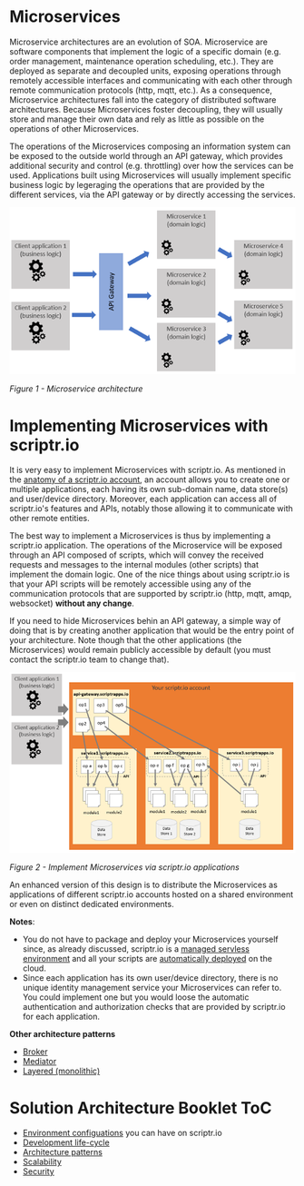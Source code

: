 # Microservices

Microservice architectures are an evolution of SOA. Microservice are software components that implement the logic of a specific domain (e.g. order management, maintenance operation scheduling, etc.). They are deployed as separate and decoupled units, exposing operations through remotely accessible interfaces and communicating with each other through remote communication protocols (http, mqtt, etc.). As a consequence, Microservice architectures fall into the category of distributed software architectures. Because Microservices foster decoupling, they will usually store and manage their own data and rely as little as possible on the operations of other Microservices. 

The operations of the Microservices composing an information system can be exposed to the outside world through an API gateway, which provides additional security and control (e.g. throttling) over how the services can be used. Applications built using Microservices will usually implement specific business logic by legeraging the operations that are provided by the different services, via the API gateway or by directly accessing the services.

![microservices](./microservices.PNG)

*Figure 1 - Microservice architecture*

# Implementing Microservices with scriptr.io

It is very easy to implement Microservices with scriptr.io. As mentioned in the [anatomy of a scriptr.io account](./environment_configurations.md#anatomy-of-a-scriptrio-account), an account allows you to create one or multiple applications, each having its own sub-domain name, data store(s) and user/device directory. Moreover, each application can access all of scriptr.io's features and APIs, notably those allowing it to communicate with other remote entities.

The best way to implement a Microservices is thus by implementing a scriptr.io application. The operations of the Microservice will be exposed through an API composed of scripts, which will convey the received requests and messages to the internal modules (other scripts) that implement the domain logic. One of the nice things about using scriptr.io is that your API scripts will be remotely accessible using any of the communication protocols that are supported by scriptr.io (http, mqtt, amqp, websocket) **without any change**.

If you need to hide Microservices behin an API gateway, a simple way of doing that is by creating another application that would be the entry point of your architecture. Note though that the other applications (the Microservices) would remain publicly accessible by default (you must contact the scriptr.io team to change that).

![microservices with scriptr.io](./scriptr-microservices.PNG)

*Figure 2 - Implement Microservices via scriptr.io applications*

An enhanced version of this design is to distribute the Microservices as applications of different scriptr.io accounts hosted on a shared environment or even on distinct dedicated environments.

**Notes**:
- You do not have to package and deploy your Microservices yourself since, as already discussed, scriptr.io is a [managed servless environment](./scriptr_solution_architect_document.md#scriptrio-solution-architect-booklet) and all your scripts are [automatically deployed](./development_life_cycle.md#development-life-cycle) on the cloud. 
- Since each application has its own user/device directory, there is no unique identity management service your Microservices can refer to. You could implement one but you would loose the automatic authentication and authorization checks that are provided by scriptr.io for each application.


**Other architecture patterns**
- [Broker](./broker.md)
- [Mediator](./mediator.md)
- [Layered (monolithic)](./layered.md)

# Solution Architecture Booklet ToC
- [Environment configuations](./environment_configurations.md) you can have on scriptr.io
- [Development life-cycle](./development_life_cycle.md)
- [Architecture patterns](./architecture_patterns.md)
- [Scalability](./scalability.md)
- [Security](./security)
